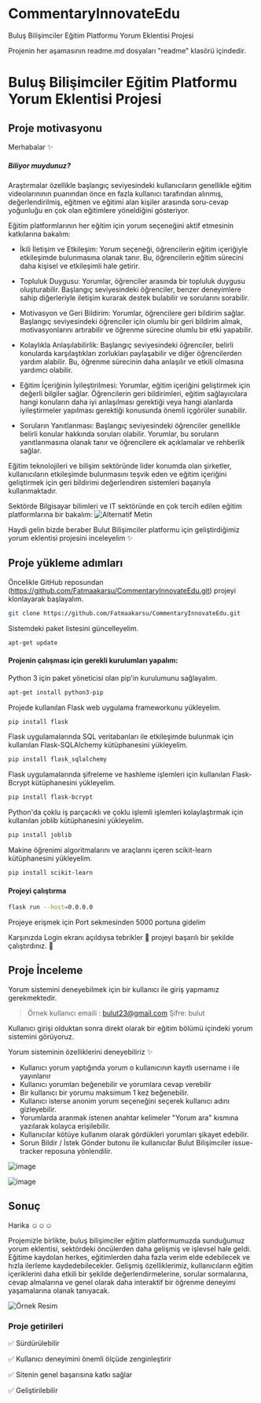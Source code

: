 # CommentaryInnovateEdu
Buluş Bilişimciler Eğitim Platformu Yorum Eklentisi Projesi

Projenin her aşamasının readme.md dosyaları "readme" klasörü içindedir.

# Buluş Bilişimciler Eğitim Platformu Yorum Eklentisi Projesi

## Proje motivasyonu

Merhabalar ✨

##### Biliyor muydunuz?
 

Araştırmalar özellikle başlangıç seviyesindeki kullanıcıların genellikle eğitim videolarınının puanından önce en fazla kullanıcı tarafından alınmış, değerlendirilmiş, eğitmen ve eğitimi alan kişiler arasında soru-cevap yoğunluğu en çok olan eğitimlere yöneldiğini gösteriyor.


Eğitim platformlarının her eğitim için yorum seçeneğini aktif etmesinin katkılarına bakalım:
- İkili İletişim ve Etkileşim: Yorum seçeneği, öğrencilerin eğitim içeriğiyle etkileşimde bulunmasına olanak tanır. Bu, öğrencilerin eğitim sürecini daha kişisel ve etkileşimli hale getirir.

- Topluluk Duygusu: Yorumlar, öğrenciler arasında bir topluluk duygusu oluşturabilir. Başlangıç seviyesindeki öğrenciler, benzer deneyimlere sahip diğerleriyle iletişim kurarak destek bulabilir ve sorularını sorabilir.

- Motivasyon ve Geri Bildirim: Yorumlar, öğrencilere geri bildirim sağlar. Başlangıç seviyesindeki öğrenciler için olumlu bir geri bildirim almak, motivasyonlarını artırabilir ve öğrenme sürecine olumlu bir etki yapabilir.

- Kolaylıkla Anlaşılabilirlik: Başlangıç seviyesindeki öğrenciler, belirli konularda karşılaştıkları zorlukları paylaşabilir ve diğer öğrencilerden yardım alabilir. Bu, öğrenme sürecinin daha anlaşılır ve etkili olmasına yardımcı olabilir.

- Eğitim İçeriğinin İyileştirilmesi: Yorumlar, eğitim içeriğini geliştirmek için değerli bilgiler sağlar. Öğrencilerin geri bildirimleri, eğitim sağlayıcılara hangi konuların daha iyi anlaşılması gerektiği veya hangi alanlarda iyileştirmeler yapılması gerektiği konusunda önemli içgörüler sunabilir.

- Soruların Yanıtlanması: Başlangıç seviyesindeki öğrenciler genellikle belirli konular hakkında soruları olabilir. Yorumlar, bu soruların yanıtlanmasına olanak tanır ve öğrencilere ek açıklamalar ve rehberlik sağlar.

Eğitim teknolojileri ve bilişim sektöründe lider konumda olan şirketler, kullanıcıların etkileşimde bulunmasını teşvik eden ve eğitim içeriğini geliştirmek için geri bildirimi değerlendiren sistemleri başarıyla kullanmaktadır.

Sektörde Bilgisayar bilimleri ve IT sektöründe en çok tercih edilen eğitim platformlarına bir bakalım:
![Alternatif Metin](https://github.com/Fatmaakarsu/project-task/blob/main/tablo11.png?raw=true)

Haydi gelin bizde beraber Bulut Bilişimciler platformu için geliştirdiğimiz yorum eklentisi projesini inceleyelim ✨

## Proje yükleme adımları

Öncelikle GitHub reposundan (https://github.com/Fatmaakarsu/CommentaryInnovateEdu.git) projeyi klonlayarak başlayalım. 
```sh
git clone https://github.com/Fatmaakarsu/CommentaryInnovateEdu.git
```
Sistemdeki paket listesini güncelleyelim.
```sh
apt-get update
```
#### Projenin çalışması için gerekli kurulumları yapalım:

Python 3 için paket yöneticisi olan pip'in kurulumunu sağlayalım.

```sh
apt-get install python3-pip
```
Projede kullanılan Flask web uygulama frameworkunu yükleyelim.

```sh
pip install flask
```

Flask uygulamalarında SQL veritabanları ile etkileşimde bulunmak için kullanılan Flask-SQLAlchemy kütüphanesini yükleyelim.

```sh
pip install flask_sqlalchemy
```
Flask uygulamalarında şifreleme ve hashleme işlemleri için kullanılan Flask-Bcrypt kütüphanesini yükleyelim.

```sh
pip install flask-bcrypt
```

Python'da çoklu iş parçacıklı ve çoklu işlemli işlemleri kolaylaştırmak için kullanılan joblib kütüphanesini yükleyelim.
```sh
pip install joblib
```
Makine öğrenimi algoritmalarını ve araçlarını içeren scikit-learn kütüphanesini yükleyelim.
```sh
pip install scikit-learn
```
#### Projeyi çalıştırma

```sh
flask run --host=0.0.0.0
```

Projeye erişmek için Port sekmesinden 5000 portuna gidelim

Karşınızda Login ekranı açıldıysa tebrikler 🙌 projeyi başarılı bir şekilde çalıştırdınız.  🙏


## Proje İnceleme
Yorum sistemini deneyebilmek için bir kullanıcı ile giriş yapmamız gerekmektedir.

> Örnek kullanıcı emaili : bulut23@gmail.com
> Şifre: bulut

Kullanıcı girişi olduktan sonra direkt olarak bir eğitim bölümü içindeki yorum sistemini görüyoruz.

Yorum sisteminin özelliklerini deneyebiliriz   ✨
- Kullanıcı yorum yaptığında yorum o kullanıcının kayıtlı username i ile yayınlanır
- Kullanıcı yorumları beğenebilir ve yorumlara cevap verebilir
- Bir kullanıcı bir yorumu maksimum 1 kez beğenebilir.
- Kullanıcı isterse anonim yorum seçeneğini seçerek kullanıcı adını gizleyebilir.
- Yorumlarda aranmak istenen anahtar kelimeler "Yorum ara" kısmına yazılarak kolayca erişilebilir.
- Kullanıcılar kötüye kullanım olarak gördükleri yorumları şikayet edebilir.
- Sorun Bildir / İstek Gönder butonu ile kullanıcılar Bulut Bilişimciler issue-tracker reposuna yönlendilir.

![image](https://github.com/Fatmaakarsu/CommentaryInnovateEdu/assets/79910837/289f6b58-475f-48e8-acb4-b8fc7a059028)

![image](https://github.com/Fatmaakarsu/CommentaryInnovateEdu/assets/79910837/55709456-73bf-441f-9d24-45252e9d8249)

## Sonuç

Harika ☺☺️☺️

Projemizle birlikte, buluş bilişimciler eğitim platformumuzda sunduğumuz yorum eklentisi, sektördeki öncülerden daha gelişmiş ve işlevsel hale geldi. Eğitime kaydolan herkes, eğitimlerden daha fazla verim elde edebilecek ve hızla ilerleme kaydedebilecekler. Gelişmiş özelliklerimiz, kullanıcıların eğitim içeriklerini daha etkili bir şekilde değerlendirmelerine, sorular sormalarına, cevap almalarına ve genel olarak daha interaktif bir öğrenme deneyimi yaşamalarına olanak tanıyacak. 

![Örnek Resim](https://github.com/Fatmaakarsu/project-task/blob/main/tablo2.png?raw=true)


### Proje getirileri

✅ Sürdürülebilir

✅ Kullanıcı deneyimini önemli ölçüde zenginleştirir
 
✅ Sitenin genel başarısına katkı sağlar

✅ Geliştirilebilir







